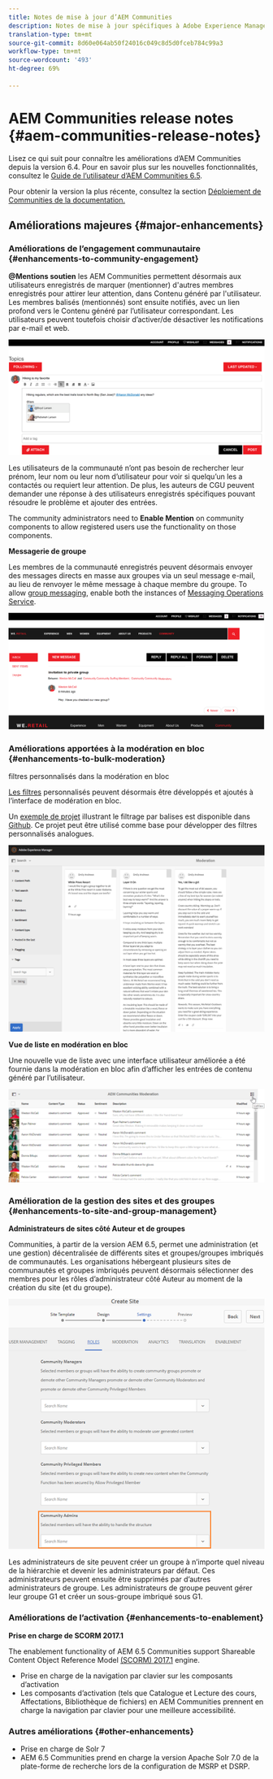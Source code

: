 ```yaml
---
title: Notes de mise à jour d’AEM Communities
description: Notes de mise à jour spécifiques à Adobe Experience Manager 6.5 Communities.
translation-type: tm+mt
source-git-commit: 8d60e064ab50f24016c049c8d5d0fceb784c99a3
workflow-type: tm+mt
source-wordcount: '493'
ht-degree: 69%

---
```



# AEM Communities release notes {#aem-communities-release-notes}

Lisez ce qui suit pour connaître les améliorations d’AEM Communities depuis la version 6.4. Pour en savoir plus sur les nouvelles fonctionnalités, consultez le [Guide de l’utilisateur d’AEM Communities 6.5](https://helpx.adobe.com/fr/experience-manager/6-4/communities/user-guide.html).

Pour obtenir la version la plus récente, consultez la section [Déploiement de Communities de la documentation.](https://helpx.adobe.com/in/experience-manager/6-4/help/communities/deploy-communities.html#LatestReleases)

## Améliorations majeures {#major-enhancements}

### Améliorations de l’engagement communautaire {#enhancements-to-community-engagement}

**@Mentions soutien** les AEM Communities permettent désormais aux utilisateurs enregistrés de marquer (mentionner) d&#39;autres membres enregistrés pour attirer leur attention, dans Contenu généré par l&#39;utilisateur. Les membres balisés (mentionnés) sont ensuite notifiés, avec un lien profond vers le Contenu généré par l’utilisateur correspondant. Les utilisateurs peuvent toutefois choisir d’activer/de désactiver les notifications par e-mail et web.

![Prise en charge des mentions @](assets/at-mentions.png)

Les utilisateurs de la communauté n’ont pas besoin de rechercher leur prénom, leur nom ou leur nom d’utilisateur pour voir si quelqu’un les a contactés ou requiert leur attention. De plus, les auteurs de CGU peuvent demander une réponse à des utilisateurs enregistrés spécifiques pouvant résoudre le problème et ajouter des entrées.

The community administrators need to **Enable Mention** on community components to allow registered users use the functionality on those components.

**Messagerie de groupe** 

Les membres de la communauté enregistrés peuvent désormais envoyer des messages directs en masse aux groupes via un seul message e-mail, au lieu de renvoyer le même message à chaque membre du groupe. To allow [group messaging](/help/communities/configure-messaging.md), enable both the instances of [Messaging Operations Service](/help/communities/messaging.md#group-messaging).

![Message de groupe](assets/group-messaging.png)

### Améliorations apportées à la modération en bloc {#enhancements-to-bulk-moderation}

filtres personnalisés dans la modération en bloc

[Les filtres](/help/communities/moderation.md#custom-filters) personnalisés peuvent désormais être développés et ajoutés à l’interface de modération en bloc.

Un [exemple de projet](https://github.com/Adobe-Marketing-Cloud/aem-communities-extensions/tree/master/aem-communities-moderation-filter) illustrant le filtrage par balises est disponible dans [Github](https://github.com/Adobe-Marketing-Cloud/aem-communities-extensions/tree/master/aem-communities-moderation-filter). Ce projet peut être utilisé comme base pour développer des filtres personnalisés analogues.

![Filtres personnalisés](assets/custom-tag-filter.png)

**Vue de liste en modération en bloc** 

Une nouvelle vue de liste avec une interface utilisateur améliorée a été fournie dans la modération en bloc afin d’afficher les entrées de contenu généré par l’utilisateur.

![Modération en bloc en mode liste](assets/list-view-moderation.png)

### Amélioration de la gestion des sites et des groupes {#enhancements-to-site-and-group-management}

**Administrateurs de sites côté Auteur et de groupes** 

Communities, à partir de la version AEM 6.5, permet une administration (et une gestion) décentralisée de différents sites et groupes/groupes imbriqués de communautés. Les organisations hébergeant plusieurs sites de communautés et groupes imbriqués peuvent désormais sélectionner des membres pour les rôles d’administrateur côté Auteur au moment de la création du site (et du groupe).

![Administrateur du site](assets/site-admin.png)

Les administrateurs de site peuvent créer un groupe à n’importe quel niveau de la hiérarchie et devenir les administrateurs par défaut. Ces administrateurs peuvent ensuite être supprimés par d’autres administrateurs de groupe. Les administrateurs de groupe peuvent gérer leur groupe G1 et créer un sous-groupe imbriqué sous G1.

### Améliorations de l’activation {#enhancements-to-enablement}

**Prise en charge de SCORM 2017.1** 

The enablement functionality of AEM 6.5 Communities support Shareable Content Object Reference Model [(SCORM) 2017.1](https://rusticisoftware.com/blog/scorm-engine-2017-released/) engine.

* Prise en charge de la navigation par clavier sur les composants d’activation
* Les composants d’activation (tels que Catalogue et Lecture des cours, Affectations, Bibliothèque de fichiers) en AEM Communities prennent en charge la navigation par clavier pour une meilleure accessibilité.

### Autres améliorations {#other-enhancements}

* Prise en charge de Solr 7
* AEM 6.5 Communities prend en charge la version Apache Solr 7.0 de la plate-forme de recherche lors de la configuration de MSRP et DSRP.
